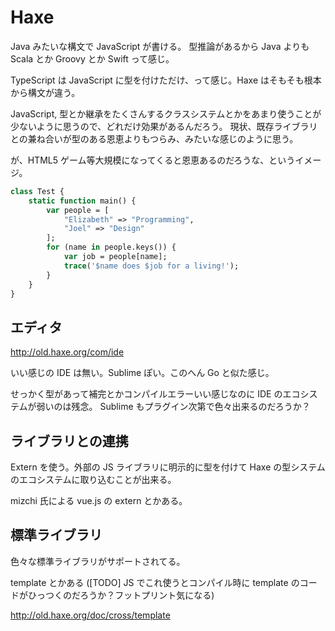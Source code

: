 Haxe
===

Java みたいな構文で JavaScript が書ける。
型推論があるから Java よりも Scala とか Groovy とか Swift って感じ。

TypeScript は JavaScript に型を付けただけ、って感じ。Haxe はそもそも根本から構文が違う。

JavaScript, 型とか継承をたくさんするクラスシステムとかをあまり使うことが少ないように思うので、どれだけ効果があるんだろう。
現状、既存ライブラリとの兼ね合いが型のある恩恵よりもつらみ、みたいな感じのように思う。

が、HTML5 ゲーム等大規模になってくると恩恵あるのだろうな、というイメージ。

```haxe
class Test {
	static function main() {
		var people = [
			"Elizabeth" => "Programming",
			"Joel" => "Design"
		];
		for (name in people.keys()) {
			var job = people[name];
			trace('$name does $job for a living!');
		}
	}
}
```

エディタ
---

http://old.haxe.org/com/ide

いい感じの IDE は無い。Sublime ぽい。このへん Go と似た感じ。

せっかく型があって補完とかコンパイルエラーいい感じなのに IDE のエコシステムが弱いのは残念。
Sublime もプラグイン次第で色々出来るのだろうか？

ライブラリとの連携
---

Extern を使う。外部の JS ライブラリに明示的に型を付けて Haxe の型システムのエコシステムに取り込むことが出来る。

mizchi 氏による vue.js の extern とかある。

標準ライブラリ
---

色々な標準ライブラリがサポートされてる。

template とかある ([TODO] JS でこれ使うとコンパイル時に template のコードがひっつくのだろうか？フットプリント気になる)

http://old.haxe.org/doc/cross/template

